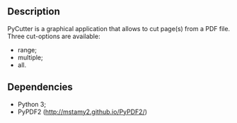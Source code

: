 ## Description
PyCutter is a graphical application that allows to cut page(s) from a PDF file.
Three cut-options are available:
- range;
- multiple;
 - all.

## Dependencies
- Python 3;
- PyPDF2 (http://mstamy2.github.io/PyPDF2/)